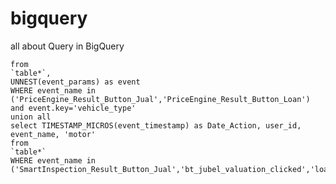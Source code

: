 # bigquery
all about Query in BigQuery

```select TIMESTAMP_MICROS(event_timestamp) as Date_Action, user_id, event_name, event.value.string_value
from
`table*`,
UNNEST(event_params) as event
WHERE event_name in ('PriceEngine_Result_Button_Jual','PriceEngine_Result_Button_Loan') and event.key='vehicle_type'
union all
select TIMESTAMP_MICROS(event_timestamp) as Date_Action, user_id, event_name, 'motor'
from
`table*`
WHERE event_name in ('SmartInspection_Result_Button_Jual','bt_jubel_valuation_clicked','loan_clicked');```
